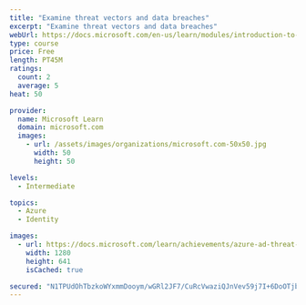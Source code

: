 ```yaml
---
title: "Examine threat vectors and data breaches"
excerpt: "Examine threat vectors and data breaches"
webUrl: https://docs.microsoft.com/en-us/learn/modules/introduction-to-threat-vectors-data-breaches/
type: course
price: Free
length: PT45M
ratings:
  count: 2
  average: 5
heat: 50

provider:
  name: Microsoft Learn
  domain: microsoft.com
  images:
    - url: /assets/images/organizations/microsoft.com-50x50.jpg
      width: 50
      height: 50

levels:
  - Intermediate

topics:
  - Azure
  - Identity

images:
  - url: https://docs.microsoft.com/learn/achievements/azure-ad-threat-vectors-social.png
    width: 1280
    height: 641
    isCached: true

secured: "N1TPUdOhTbzkoWYxmmDooym/wGRl2JF7/CuRcVwaziQJnVev59j7I+6DoOTjbP2KNwx1JOOGjEZbYpLt+MQL0KA7uNoJNBMyJPTsXrtF9WoTTUF44hvUNYGpIITGnAKM362/PmgUuAiP55FklPkD0YA96FcjwOfDQ+NHwdaak/gJi62Hp9ZXPP6rvdK5JvmbLj4LYGrBjitMhneZSxxhxVgl49poYva94cgWhPe9KvZy92elHuZ7aN9k7yhUXmFCj9LUBm9N4rTC9O/jftjecsapZkUNqZRms/VbTrKjzsoXUpxWHPfwCu0CxanZoeHchHlHoIafU86O+qnMMHO5nenOO+EftE673A8A6CI70jXNTHTlxj3P6gCQLxfdXbz9ZM/9R3vCKSEBq0XCq9hIBdAU7NYX2FGMBEbjocwtK1w=;VLtWB4a2Xj+SWO4f5QI8gQ=="
---
```


